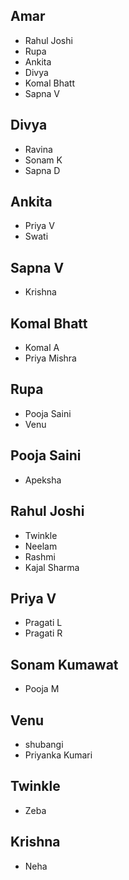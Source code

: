 ## Amar 
- Rahul Joshi
- Rupa
- Ankita
- Divya
- Komal Bhatt
- Sapna V

## Divya
- Ravina 
- Sonam K
- Sapna D


## Ankita
- Priya V
- Swati

## Sapna V
- Krishna

## Komal Bhatt
- Komal A
- Priya Mishra

## Rupa
- Pooja Saini
- Venu
 

## Pooja Saini
- Apeksha

## Rahul Joshi
- Twinkle 
- Neelam
- Rashmi
- Kajal Sharma

## Priya V
- Pragati L
- Pragati R



## Sonam Kumawat
- Pooja M

## Venu
- shubangi
- Priyanka Kumari


## Twinkle
- Zeba

## Krishna 
- Neha






